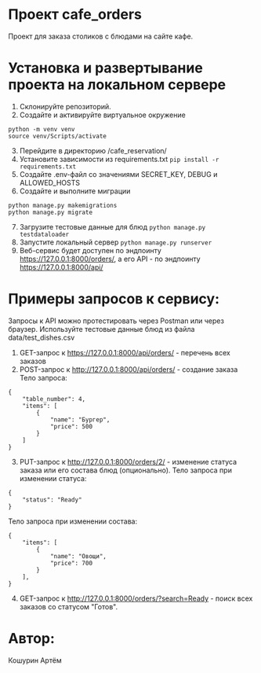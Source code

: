 # Проект cafe_orders
Проект для заказа столиков с блюдами на сайте кафе.

# Установка и развертывание проекта на локальном сервере
1. Склонируйте репозиторий. 
2. Создайте и активируйте виртуальное окружение
```
python -m venv venv
source venv/Scripts/activate
```
3. Перейдите в директорию /cafe_reservation/
4. Установите зависимости из requirements.txt `pip install -r requirements.txt`
5. Создайте .env-файл со значениями SECRET_KEY, DEBUG и ALLOWED_HOSTS
6. Создайте и выполните миграции 
```
python manage.py makemigrations
python manage.py migrate
```
7. Загрузите тестовые данные для блюд `python manage.py testdataloader`
8. Запустите локальный сервер `python manage.py runserver`
9. Веб-сервис будет доступен по эндпоинту https://127.0.0.1:8000/orders/,
а его API - по эндпоинту https://127.0.0.1:8000/api/

# Примеры запросов к сервису:
Запросы к API можно протестировать через Postman или через браузер. 
Используйте тестовые данные блюд из файла data/test_dishes.csv
1. GET-запрос к https://127.0.0.1:8000/api/orders/ - перечень всех заказов
2. POST-запрос к http://127.0.0.1:8000/api/orders/ - создание заказа
Тело запроса:
```
{
    "table_number": 4,
    "items": [
        {
            "name": "Бургер",
            "price": 500
        }
    ]
}
```
3. PUT-запрос к http://127.0.0.1:8000/orders/2/ - изменение статуса заказа или его состава блюд (опционально).
Тело запроса при изменении статуса:
```
{
    "status": "Ready"
}
```
Тело запроса при изменении состава:
```
{
    "items": [
        {
            "name": "Овощи",
            "price": 700
        }
    ],
}
```
4. GET-запрос к http://127.0.0.1:8000/orders/?search=Ready - поиск всех заказов со статусом "Готов".

# Автор:
Кошурин Артём

